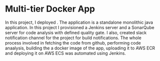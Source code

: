 # Multi-tier Docker App
In this project, I deployed . 
The application is a standalone monolithic java application. 
In this project I provisioned a Jenkins server and a SonarQube server for code analysis with defined quality gate. 
I also, created slack notification channel for the project for build notifications. 
The whole process involved in fetching the code from github, performing code anaalysis, building the a docker image of the app, uploading it to AWS ECR and deploying it on AWS ECS was automated using Jenkins. 

